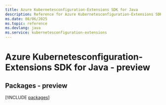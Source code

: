 ```yaml
---
title: Azure Kubernetesconfiguration-Extensions SDK for Java
description: Reference for Azure Kubernetesconfiguration-Extensions SDK for Java
ms.date: 08/06/2025
ms.topic: reference
ms.devlang: java
ms.service: kubernetesconfiguration-extensions
---
```

# Azure Kubernetesconfiguration-Extensions SDK for Java - preview
## Packages - preview
[!INCLUDE [packages](kubernetesconfiguration-extensions-index.md)]